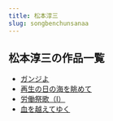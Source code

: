 ```yaml
---
title: 松本淳三
slug: songbenchunsanaa
---
```


## 松本淳三の作品一覧

- [ガンジよ](ganziyo-32d)
- [再生の日の海を眺めて](zaishengnorinoh-1ca)
- [労働祭歌（Ⅰ）](laodongjigei-32b)
- [血を越えてゆく](xiewoyueeteyuku-7ce)
